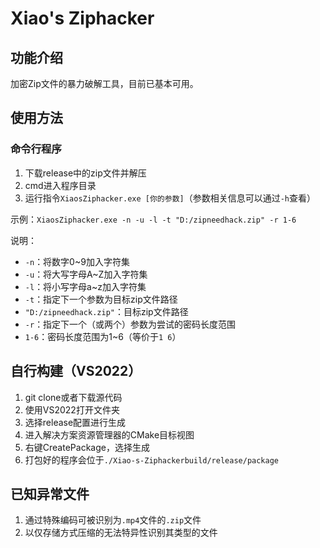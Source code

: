 ﻿# Xiao's Ziphacker

## 功能介绍
加密Zip文件的暴力破解工具，目前已基本可用。

## 使用方法

### 命令行程序
1. 下载release中的zip文件并解压
2. cmd进入程序目录
3. 运行指令`XiaosZiphacker.exe [你的参数]`（参数相关信息可以通过`-h`查看）

示例：`XiaosZiphacker.exe -n -u -l -t "D:/zipneedhack.zip" -r 1-6`

说明：
- `-n`：将数字0~9加入字符集
- `-u`：将大写字母A~Z加入字符集
- `-l`：将小写字母a~z加入字符集
- `-t`：指定下一个参数为目标zip文件路径
- `"D:/zipneedhack.zip"`：目标zip文件路径
- `-r`：指定下一个（或两个）参数为尝试的密码长度范围
- `1-6`：密码长度范围为1~6（等价于`1 6`）

## 自行构建（VS2022）
1. git clone或者下载源代码
2. 使用VS2022打开文件夹
3. 选择release配置进行生成
4. 进入解决方案资源管理器的CMake目标视图
5. 右键CreatePackage，选择生成
6. 打包好的程序会位于`./Xiao-s-Ziphackerbuild/release/package`

## 已知异常文件
1. 通过特殊编码可被识别为`.mp4`文件的`.zip`文件
2. 以仅存储方式压缩的无法特异性识别其类型的文件